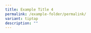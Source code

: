 ```yaml
---
title: Example Title 4
permalink: /example-folder/permalink/
variant: tiptap
description: ""
---
```

<p></p>